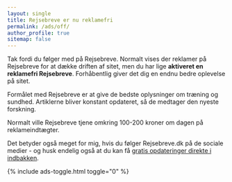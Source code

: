 ```yaml
---
layout: single
title: Rejsebreve er nu reklamefri
permalink: /ads/off/
author_profile: true
sitemap: false
---
```


Tak fordi du følger med på Rejsebreve. Normalt vises der reklamer på Rejsebreve for at dække driften af sitet, men du har lige **aktiveret en reklamefri Rejsebreve**. Forhåbentlig giver det dig en endnu bedre oplevelse på sitet.

Formålet med Rejsebreve er at give de bedste oplysninger om træning og sundhed. Artiklerne bliver konstant opdateret, så de medtager den nyeste forskning.

Normalt ville Rejsebreve tjene omkring 100-200 kroner om dagen på reklameindtægter.

Det betyder også meget for mig, hvis du følger Rejsebreve.dk på de sociale medier - og husk endelig også at du kan få [gratis opdateringer direkte i indbakken](/nyhedsbrev/).

{% include ads-toggle.html toggle="0" %}
